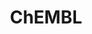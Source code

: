 ---
layout: default
bigquery: https://console.cloud.google.com/bigquery?p=patents-public-data&d=ebi_chembl&page=dataset
citation: '"The ChEMBL database in 2017." Anna Gaulton, Anne Hersey, Michał Nowotka,
  A Patrícia Bento, Jon Chambers, David Mendez, Prudence Mutowo, Francis Atkinson,
  Louisa J Bellis, Elena Cibrián-Uhalte, Mark Davies, Nathan Dedman, Anneli Karlsson,
  María Paula Magariños, John P Overington, George Papadatos, Ines Smit, Andrew R
  Leach Nucleic acids Research (2017) 45 (Database Issue), D945-D954'
contributors: European Bioinformatics Institute
cost: None
description: ChEMBL Data is a manually curated database of small molecules used in
  drug discovery, including information about existing patented drugs.
documentation: 'schema: https://www.ebi.ac.uk/chembl/db_schema


  '
last_edit: 04/10/2022, 03:01:04
location: https://console.cloud.google.com/marketplace/product/google_patents_public_datasets/chembl
maintained_by: EMBL-EBI, an outstation of European Molecular Biology Laboratory
related_publications: '

  ChEMBL: towards direct deposition of bioassay data.


  Mendez D, Gaulton A, Bento AP, Chambers J, De Veij M, Félix E, Magariños MP, Mosquera
  JF, Mutowo P, Nowotka M, Gordillo-Marañón M, Hunter F, Junco L, Mugumbate G, Rodriguez-Lopez
  M, Atkinson F, Bosc N, Radoux CJ, Segura-Cabrera A, Hersey A, Leach AR.


  — Nucleic Acids Res. 2019; 47(D1):D930-D940. doi: 10.1093/nar/gky1075

  '
schema_fields:
- frac_code
- level2
- mec_id
- withdrawn_flag
- country
- data_validity_comment
- delist_flag
- hba
- l2
- acd_most_bpka
- acd_most_apka
- assay_param_id
- entity_id
- level3
- aidx
- db_version
- submission_date
- component_type
- bei
- molsyn_id
- hba_lipinski
- journal
- mol_hrac_id
- db_source
- ref_url
- cx_logp
- applicant_full_name
- tid
- accession
- parent_type
- normal_range_min
- molecular_mechanism
- cell_id
- bao_id
- psa
- withdrawn_country
- rgid
- prod_pat_id
- relationship
- end_position
- mw_monoisotopic
- withdrawn_reason
- version
- innovator_company
- assay_tissue
- mc_tax_id
- efo_term
- name
- indref_id
- action_type
- previous_company
- component_synonym
- protein_class_id
- src_compound_id
- compd_id
- direct_interaction
- drug_record_id
- assay_tax_id
- cell_ontology_id
- activity_id
- mutation
- pubmed_id
- acd_logd
- subgroup
- topical
- usan_stem_id
- mechanism_comment
- prodrug
- ddd_units
- max_phase
- canonical_smiles
- units
- upper_value
- compsyn_id
- clo_id
- domain_name
- ref_type
- sei
- predbind_id
- drug_substance_flag
- molfile
- entity_type
- pchembl_value
- major_class
- parameter_type
- max_phase_for_ind
- compound_name
- oral
- class_level
- rtb
- ass_cls_map_id
- annotation
- approval_date
- relation
- mol_irac_id
- log_id
- first_approval
- short_name
- text_value
- alert_set_id
- natural_product
- src_description
- ref_id
- first_in_class
- job_id
- confidence_score
- qudt_units
- tax_id
- curated_by
- mc_target_accession
- num_alerts
- type
- site_name
- enzyme_tid
- acd_logp
- level5
- hrac_class_id
- level2_description
- cell_name
- homologue
- orig_description
- warning_country
- stem_class
- domain_type
- cidx
- cell_description
- l7
- warnref_id
- mecref_id
- pathway_key
- confidence
- caloha_id
- syn_type
- standard_value
- stat
- last_page
- pref_name
- route
- updated_by
- target_type
- last_active
- status
- parent_molregno
- mol_frac_id
- mw_freebase
- activity_comment
- smarts
- related_tid
- ddd_value
- uo_units
- toid
- molecular_species
- targcomp_id
- comments
- abstract
- met_id
- who_extra
- level1
- patent_id
- src_short_name
- class_type
- assay_desc
- title
- ddd_comment
- pathway_id
- dosed_ingredient
- description
- mechanism_of_action
- warning_type
- qed_weighted
- normal_range_max
- alert_name
- availability_type
- level4_description
- assay_type
- src_assay_id
- parent_go_id
- sitecomp_id
- hbd_lipinski
- heavy_atoms
- withdrawn_year
- go_id
- black_box_warning
- l5
- updated_on
- published_relation
- activity_count
- company
- binding_site_comment
- l8
- relationship_desc
- cell_source_tax_id
- assay_organism
- hbd
- published_value
- patent_use_code
- stem
- assay_cell_type
- bto_id
- ridx
- metabolite_record_id
- ap_id
- nda_type
- co_stem_id
- atc_code
- standard_text_value
- mc_target_name
- standard_type
- sequence_md5sum
- year
- l3
- ddd_admr
- warning_id
- sequence
- standard_units
- priority
- site_residues
- aromatic_rings
- protein_class_synonym
- helm_notation
- research_stem
- start_position
- volume
- therapeutic_flag
- species_group_flag
- mc_organism
- standard_inchi
- formulation_id
- warning_description
- comp_go_id
- chebi_par_id
- parenteral
- cpd_str_alert_id
- polymer_flag
- assay_id
- drugind_id
- met_comment
- l1
- indication_class
- mesh_id
- potential_duplicate
- irac_class_id
- component_id
- doc_type
- parent_id
- variant_id
- oc_id
- definition
- structure_type
- idx
- value
- domain_description
- cl_lincs_id
- assay_category
- label
- metref_id
- source
- site_id
- path
- hrac_code
- met_conversion
- active_molregno
- published_type
- src_id
- num_ro5_violations
- cx_logd
- cellosaurus_id
- level3_description
- bao_endpoint
- strength
- enzyme_name
- drug_product_flag
- std_act_id
- downgraded
- biocomp_id
- who_name
- cell_source_tissue
- doc_id
- assay_class_id
- cx_most_apka
- warning_class
- l6
- level1_description
- relationship_type
- cx_most_bpka
- domain_id
- active_ingredient
- uberon_id
- res_stem_id
- alert_id
- compound_key
- published_units
- disease_efficacy
- isoform
- product_id
- authors
- level4
- protein_class_desc
- mesh_heading
- smid
- target_mapping
- assay_strain
- warning_year
- molecule_type
- patent_expire_date
- lle
- protclasssyn_id
- trade_name
- full_mwt
- first_page
- as_id
- standard_inchi_key
- set_name
- ddd_id
- standard_flag
- substrate_record_id
- usan_substem
- curation_comment
- tissue_id
- efo_id
- molregno
- creation_date
- patent_no
- mc_target_type
- source_domain_id
- result_flag
- actsm_id
- targrel_id
- chembl_id
- publication_number
- chirality
- prediction_method
- withdrawn_class
- doi
- record_id
- assay_subcellular_fraction
- inorganic_flag
- assay_test_type
- assay_source
- alogp
- mol_atc_id
- issue
- tid_fixed
- cell_source_organism
- synonyms
- l4
- num_lipinski_ro5_violations
- target_desc
- comp_class_id
- ingredient
- usan_year
- selectivity_comment
- standard_relation
- ad_type
- parameter_value
- le
- standard_upper_value
- usan_stem_definition
- frac_class_id
- dosage_form
- tbl
- aspect
- full_molformula
- usan_stem
- organism
- bao_format
- irac_code
- ro3_pass
shortname: chembl
tags:
- biotechnology
- health
- chemical
- bioinformatics
- medical
terms_of_use: CC BY-SA 3.0
title: ChEMBL
uuid: e232a192-965c-4ec9-904c-155b6dfe56c5
---
